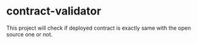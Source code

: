 # contract-validator
This project will check if deployed contract is exactly same with the open source one or not.
